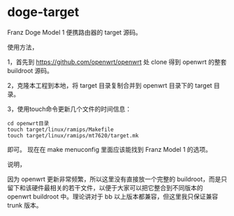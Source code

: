 # doge-target

Franz Doge Model 1 便携路由器的 target 源码。

使用方法，

1，首先到 https://github.com/openwrt/openwrt 处 clone 得到 openwrt 的整套 buildroot 源码。

2，克隆本工程到本地，将 target 目录复制合并到 openwrt 目录下的 target 目录。

3，使用touch命令更新几个文件的时间信息：

	cd openwrt目录
	touch target/linux/ramips/Makefile 
	touch target/linux/ramips/mt7620/target.mk 
即可。
现在在 make menuconfig 里面应该能找到 Franz Model 1 的选项。

说明，

因为 openwrt 更新非常频繁，所以这里没有直接放一个完整的 buildroot，而是只留下和该硬件最相关的若干文件，以便于大家可以把它整合到不同版本的 openwrt buildroot 中。理论讲对于 bb 以上版本都兼容，但这里我只保证兼容 trunk 版本。
